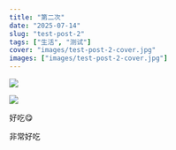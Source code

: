 ```yaml
---
title: "第二次"
date: "2025-07-14"
slug: "test-post-2"
tags: ["生活", "测试"]
cover: "images/test-post-2-cover.jpg"
images: ["images/test-post-2-cover.jpg"]
---
```

![](https://prod-files-secure.s3.us-west-2.amazonaws.com/112d0858-5090-4d34-a606-b75eb8d65fd2/112c6e9b-125a-4f71-a602-843170407767/1000201066.png?X-Amz-Algorithm=AWS4-HMAC-SHA256&X-Amz-Content-Sha256=UNSIGNED-PAYLOAD&X-Amz-Credential=ASIAZI2LB466VQQPAMRO%2F20250724%2Fus-west-2%2Fs3%2Faws4_request&X-Amz-Date=20250724T164745Z&X-Amz-Expires=3600&X-Amz-Security-Token=IQoJb3JpZ2luX2VjEAkaCXVzLXdlc3QtMiJGMEQCIAsF7rSjeXNuw2SYbhX2lMUfmQLI3SD70wC7aToIaC7JAiAibmZgDWc%2Bl7GM%2By2F8E5bFl1ktv%2FW%2BF5YgjF6Ud4SbCr%2FAwgxEAAaDDYzNzQyMzE4MzgwNSIM7ZdrPxwe8%2F05RmN6KtwD6pdFmKwJ53Lf6GblM%2BGM1M6Ej7D7kIzG28JpUxwLsBTWxG%2BOJ11crTJGpmUkIQ67qAB8z1mHqdPPya9UnDk0BG9U5cFMtHvkFfZ%2BxMtWq7BtgQ4DUd0WuYsEQBMJzF7GiQxBQCcX%2BlIP7%2FO3d1rBU1QUXZn2TVTNVXnvhpzbHMux8YO3VXPJNkXD3tsh3gAS7uXO63wKpvPSbpdzBdfS%2BI%2B2Z%2FHPRTLR3ycybk1p6x0YlES9pPTK4QPL6W5S4M95XGnyz0gHqaVqb2DDVvsXOJnnpAM1LtKNjvML9zkaTUyiWKraUf6LnkNH0E%2B5sIcOeTnnWysREFI2T5bgkqwovK%2FKRfScp8S0orLUX5KWx6lYh%2BD%2BjaVcKREQkIf0KhSR5qXXUKwryawLuTNGnDI8CwfvHSX4XKzIgVB0lGUGKtIs5PUGO7LvqWVD2ytCsBAhPlT9NVscudX39RP6R4HatJVBKDWUGwugmyvqCUcxzfKibMO%2BliSglf4X%2F%2FbHX%2F%2FKwQAlt4CskYpU8VK0seazAxOJIfCdnBTPqrj8AnINV5cS7mu5LOsLQwXo2XsRXiF3RZvnphq32iHtG1FmRWkBwuhgFuJ4SMjPYI0xViRau5rbQMAd9JfnUtzNo%2F0w8bqJxAY6pgFwTKIYZPBKkxAY8UBRfiZCQaVzMPa0jdCXzSzlNxiMDbqH%2FMorkMEGFAOF8mJ9hmZPXD9zBC5K1K9ZuzAd%2B38fHe47ZPVW4qHeEeEgQoSv1CjVXF1ouYuxcA9sCopV6L%2FVCv60dhrs1oetPzXETK799kZEdA9EbAC5TqXpWvD4BysLTW8UiTuvHCxiwToNb3UipFl%2Fqny7GIuo%2FTRAIwWqmR4RZQmx&X-Amz-Signature=8b3f399196376c6dbd68e13a83b68a0eb1eddee6e8b8e3f67f7dce88fe78683b&X-Amz-SignedHeaders=host&x-amz-checksum-mode=ENABLED&x-id=GetObject)


![](https://prod-files-secure.s3.us-west-2.amazonaws.com/112d0858-5090-4d34-a606-b75eb8d65fd2/ed0ded8d-aaa6-4918-a222-3cffc3f3330b/1000201056.png?X-Amz-Algorithm=AWS4-HMAC-SHA256&X-Amz-Content-Sha256=UNSIGNED-PAYLOAD&X-Amz-Credential=ASIAZI2LB466VQQPAMRO%2F20250724%2Fus-west-2%2Fs3%2Faws4_request&X-Amz-Date=20250724T164745Z&X-Amz-Expires=3600&X-Amz-Security-Token=IQoJb3JpZ2luX2VjEAkaCXVzLXdlc3QtMiJGMEQCIAsF7rSjeXNuw2SYbhX2lMUfmQLI3SD70wC7aToIaC7JAiAibmZgDWc%2Bl7GM%2By2F8E5bFl1ktv%2FW%2BF5YgjF6Ud4SbCr%2FAwgxEAAaDDYzNzQyMzE4MzgwNSIM7ZdrPxwe8%2F05RmN6KtwD6pdFmKwJ53Lf6GblM%2BGM1M6Ej7D7kIzG28JpUxwLsBTWxG%2BOJ11crTJGpmUkIQ67qAB8z1mHqdPPya9UnDk0BG9U5cFMtHvkFfZ%2BxMtWq7BtgQ4DUd0WuYsEQBMJzF7GiQxBQCcX%2BlIP7%2FO3d1rBU1QUXZn2TVTNVXnvhpzbHMux8YO3VXPJNkXD3tsh3gAS7uXO63wKpvPSbpdzBdfS%2BI%2B2Z%2FHPRTLR3ycybk1p6x0YlES9pPTK4QPL6W5S4M95XGnyz0gHqaVqb2DDVvsXOJnnpAM1LtKNjvML9zkaTUyiWKraUf6LnkNH0E%2B5sIcOeTnnWysREFI2T5bgkqwovK%2FKRfScp8S0orLUX5KWx6lYh%2BD%2BjaVcKREQkIf0KhSR5qXXUKwryawLuTNGnDI8CwfvHSX4XKzIgVB0lGUGKtIs5PUGO7LvqWVD2ytCsBAhPlT9NVscudX39RP6R4HatJVBKDWUGwugmyvqCUcxzfKibMO%2BliSglf4X%2F%2FbHX%2F%2FKwQAlt4CskYpU8VK0seazAxOJIfCdnBTPqrj8AnINV5cS7mu5LOsLQwXo2XsRXiF3RZvnphq32iHtG1FmRWkBwuhgFuJ4SMjPYI0xViRau5rbQMAd9JfnUtzNo%2F0w8bqJxAY6pgFwTKIYZPBKkxAY8UBRfiZCQaVzMPa0jdCXzSzlNxiMDbqH%2FMorkMEGFAOF8mJ9hmZPXD9zBC5K1K9ZuzAd%2B38fHe47ZPVW4qHeEeEgQoSv1CjVXF1ouYuxcA9sCopV6L%2FVCv60dhrs1oetPzXETK799kZEdA9EbAC5TqXpWvD4BysLTW8UiTuvHCxiwToNb3UipFl%2Fqny7GIuo%2FTRAIwWqmR4RZQmx&X-Amz-Signature=bc351a60be2c9cf48a18038c496a0b0742ce432b6a5b5ff313c380c39d19774b&X-Amz-SignedHeaders=host&x-amz-checksum-mode=ENABLED&x-id=GetObject)


好吃😋


非常好吃

